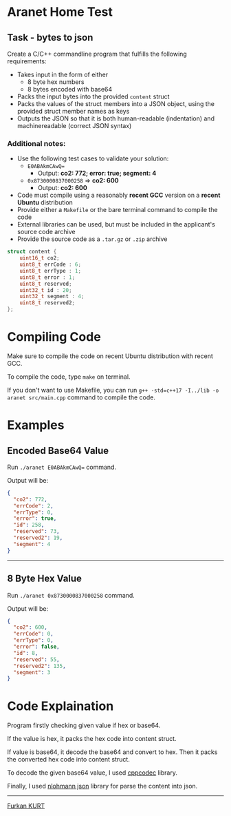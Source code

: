 # Aranet Home Test

## Task - bytes to json

Create a C/C++ commandline program that fulfills the following requirements:

- Takes input in the form of either
  - 8 byte hex numbers
  - 8 bytes encoded with base64
- Packs the input bytes into the provided `content` struct
- Packs the values of the struct members into a JSON object, using the provided struct member names as keys
- Outputs the JSON so that it is both human-readable (indentation) and machinereadable (correct JSON syntax)

### Additional notes:

- Use the following test cases to validate your solution:
  - `E0ABAkmCAwQ=`
    - Output: **co2: 772; error: true; segment: 4**
  - `0x8730000837000258` => **co2: 600**
    - Output: **co2: 600**
- Code must compile using a reasonably **recent GCC** version on a **recent Ubuntu** distribution
- Provide either a `Makefile` or the bare terminal command to compile the code
- External libraries can be used, but must be included in the applicant's source code archive
- Provide the source code as a `.tar.gz` or `.zip` archive

```c++
struct content {
    uint16_t co2;
    uint8_t errCode : 6;
    uint8_t errType : 1;
    uint8_t error : 1;
    uint8_t reserved;
    uint32_t id : 20;
    uint32_t segment : 4;
    uint8_t reserved2;
};
```

# Compiling Code

Make sure to compile the code on recent Ubuntu distribution with recent GCC.

To compile the code, type `make` on terminal.

If you don't want to use Makefile, you can run `g++ -std=c++17 -I../lib -o aranet src/main.cpp` command to compile the code.

# Examples

## Encoded Base64 Value

Run `./aranet E0ABAkmCAwQ=` command.

Output will be:

```json
{
  "co2": 772,
  "errCode": 2,
  "errType": 0,
  "error": true,
  "id": 258,
  "reserved": 73,
  "reserved2": 19,
  "segment": 4
}
```

---

## 8 Byte Hex Value

Run `./aranet 0x8730000837000258` command.

Output will be:

```json
{
  "co2": 600,
  "errCode": 0,
  "errType": 0,
  "error": false,
  "id": 8,
  "reserved": 55,
  "reserved2": 135,
  "segment": 3
}
```

# Code Explaination

Program firstly checking given value if hex or base64.

If the value is hex, it packs the hex code into content struct.

If value is base64, it decode the base64 and convert to hex. Then it packs the converted hex code into content struct.

To decode the given base64 value, I used [cppcodec](https://github.com/tplgy/cppcodec) library.

Finally, I used [nlohmann json](https://github.com/nlohmann/json) library for parse the content into json.

---
[Furkan KURT](https://furkankurt.com.tr/)